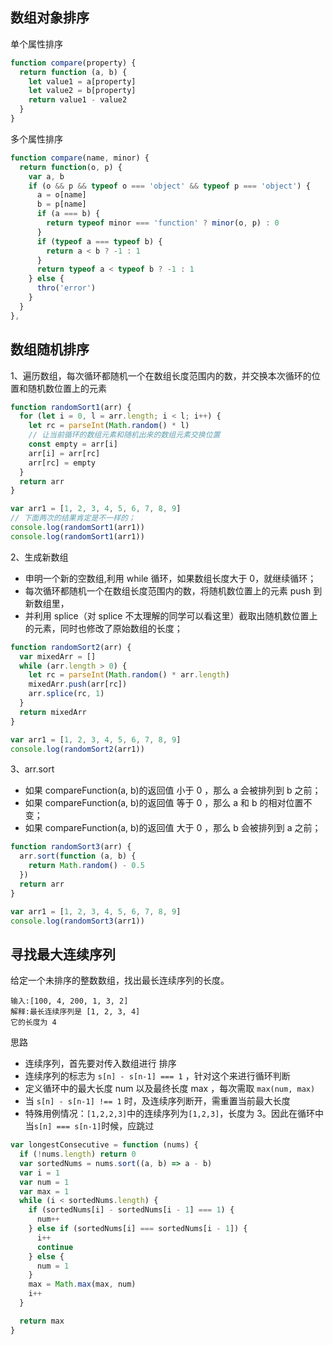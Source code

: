 ## 数组对象排序

单个属性排序

```js
function compare(property) {
  return function (a, b) {
    let value1 = a[property]
    let value2 = b[property]
    return value1 - value2
  }
}
```

多个属性排序

```js
function compare(name, minor) {
  return function(o, p) {
    var a, b
    if (o && p && typeof o === 'object' && typeof p === 'object') {
      a = o[name]
      b = p[name]
      if (a === b) {
        return typeof minor === 'function' ? minor(o, p) : 0
      }
      if (typeof a === typeof b) {
        return a < b ? -1 : 1
      }
      return typeof a < typeof b ? -1 : 1
    } else {
      thro('error')
    }
  }
},
```

## 数组随机排序

1、遍历数组，每次循环都随机一个在数组长度范围内的数，并交换本次循环的位置和随机数位置上的元素

```js
function randomSort1(arr) {
  for (let i = 0, l = arr.length; i < l; i++) {
    let rc = parseInt(Math.random() * l)
    // 让当前循环的数组元素和随机出来的数组元素交换位置
    const empty = arr[i]
    arr[i] = arr[rc]
    arr[rc] = empty
  }
  return arr
}

var arr1 = [1, 2, 3, 4, 5, 6, 7, 8, 9]
// 下面两次的结果肯定是不一样的；
console.log(randomSort1(arr1))
console.log(randomSort1(arr1))
```

2、生成新数组

- 申明一个新的空数组,利用 while 循环，如果数组长度大于 0，就继续循环；
- 每次循环都随机一个在数组长度范围内的数，将随机数位置上的元素 push 到新数组里，
- 并利用 splice（对 splice 不太理解的同学可以看这里）截取出随机数位置上的元素，同时也修改了原始数组的长度；

```js
function randomSort2(arr) {
  var mixedArr = []
  while (arr.length > 0) {
    let rc = parseInt(Math.random() * arr.length)
    mixedArr.push(arr[rc])
    arr.splice(rc, 1)
  }
  return mixedArr
}

var arr1 = [1, 2, 3, 4, 5, 6, 7, 8, 9]
console.log(randomSort2(arr1))
```

3、arr.sort

- 如果 compareFunction(a, b)的返回值 小于 0 ，那么 a 会被排列到 b 之前；
- 如果 compareFunction(a, b)的返回值 等于 0 ，那么 a 和 b 的相对位置不变；
- 如果 compareFunction(a, b)的返回值 大于 0 ，那么 b 会被排列到 a 之前；

```js
function randomSort3(arr) {
  arr.sort(function (a, b) {
    return Math.random() - 0.5
  })
  return arr
}

var arr1 = [1, 2, 3, 4, 5, 6, 7, 8, 9]
console.log(randomSort3(arr1))
```

## 寻找最大连续序列

给定一个未排序的整数数组，找出最长连续序列的长度。

```
输入:[100, 4, 200, 1, 3, 2]
解释:最长连续序列是 [1, 2, 3, 4]
它的长度为 4
```

思路

- 连续序列，首先要对传入数组进行 排序
- 连续序列的标志为 `s[n] - s[n-1] === 1` ，针对这个来进行循环判断
- 定义循环中的最大长度 num 以及最终长度 max ，每次需取 `max(num, max)`
- 当 `s[n] - s[n-1] !== 1` 时，及连续序列断开，需重置当前最大长度
- 特殊用例情况：`[1,2,2,3]`中的连续序列为`[1,2,3]`，长度为 3。因此在循环中当`s[n] === s[n-1]`时候，应跳过

```js
var longestConsecutive = function (nums) {
  if (!nums.length) return 0
  var sortedNums = nums.sort((a, b) => a - b)
  var i = 1
  var num = 1
  var max = 1
  while (i < sortedNums.length) {
    if (sortedNums[i] - sortedNums[i - 1] === 1) {
      num++
    } else if (sortedNums[i] === sortedNums[i - 1]) {
      i++
      continue
    } else {
      num = 1
    }
    max = Math.max(max, num)
    i++
  }

  return max
}
```
